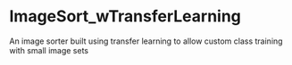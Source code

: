 # ImageSort_wTransferLearning
An image sorter built using transfer learning to allow custom class training with small image sets
